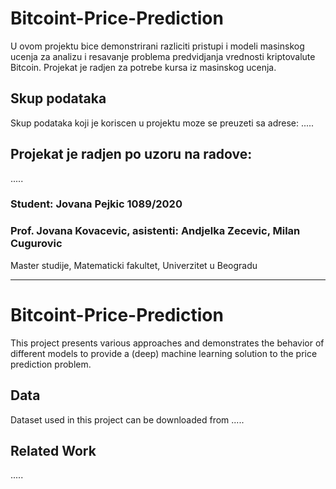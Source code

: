 # Bitcoint-Price-Prediction


U ovom projektu bice demonstrirani razliciti pristupi i modeli masinskog ucenja za analizu i resavanje problema predvidjanja vrednosti kriptovalute Bitcoin. Projekat je radjen za potrebe kursa iz masinskog ucenja.


## Skup podataka

Skup podataka koji je koriscen u projektu moze se preuzeti sa adrese: .....


## Projekat je radjen po uzoru na radove:

.....


### Student: **Jovana Pejkic 1089/2020**

### Prof. **Jovana Kovacevic**, asistenti: **Andjelka Zecevic**, **Milan Cugurovic**

Master studije, Matematicki fakultet, Univerzitet u Beogradu


------------------------------------------------------------


# Bitcoint-Price-Prediction


This project presents various approaches and demonstrates the behavior of different models to provide a (deep) machine learning solution to the price prediction problem.

## Data

Dataset used in this project can be downloaded from .....

## Related Work

.....

